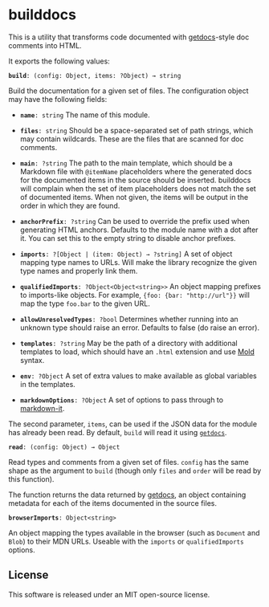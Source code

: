 # builddocs

This is a utility that transforms code documented with
[getdocs](https://github.com/marijnh/getdocs)-style doc comments into
HTML.

It exports the following values:

**`build`**`: (config: Object, items: ?Object) → string`

Build the documentation for a given set of files. The configuration
object may have the following fields:

 * **`name`**`: string` The name of this module.

 * **`files`**`: string` Should be a space-separated set of path
   strings, which may contain wildcards. These are the files that are
   scanned for doc comments.

 * **`main`**`: ?string` The path to the main template, which should
   be a Markdown file with `@itemName` placeholders where the
   generated docs for the documented items in the source should be
   inserted. builddocs will complain when the set of item placeholders
   does not match the set of documented items. When not given, the
   items will be output in the order in which they are found.

 * **`anchorPrefix`**`: ?string` Can be used to override the prefix
   used when generating HTML anchors. Defaults to the module name with
   a dot after it. You can set this to the empty string to disable
   anchor prefixes.

 * **`imports`**`: ?[Object | (item: Object) → ?string]` A set of object mapping type names to
   URLs. Will make the library recognize the given type names and
   properly link them.

 * **`qualifiedImports`**`: ?Object<Object<string>>` An object mapping
   prefixes to imports-like objects. For example, `{foo: {bar:
   "http://url"}}` will map the type `foo.bar` to the given URL.

 * **`allowUnresolvedTypes`**`: ?bool` Determines whether running into
   an unknown type should raise an error. Defaults to false (do raise
   an error).

 * **`templates`**`: ?string` May be the path of a directory with
   additional templates to load, which should have an `.html`
   extension and use [Mold](https://github.com/marijnh/mold) syntax.

 * **`env`**`: ?Object` A set of extra values to make available as
   global variables in the templates.

 * **`markdownOptions`**`: ?Object` A set of options to pass through
   to [markdown-it](https://github.com/markdown-it/markdown-it).

The second parameter, `items`, can be used if the JSON data for the
module has already been read. By default, `build` will read it using
[`getdocs`](https://github.com/marijnh/getdocs).

**`read`**`: (config: Object) → Object`

Read types and comments from a given set of files. `config` has the
same shape as the argument to `build` (though only `files` and `order`
will be read by this function).

The function returns the data returned by
[getdocs](https://github.com/marijnh/getdocs), an object containing
metadata for each of the items documented in the source files.

**`browserImports`**`: Object<string>`

An object mapping the types available in the browser (such as
`Document` and `Blob`) to their MDN URLs. Useable with the `imports`
or `qualifiedImports` options.

## License

This software is released under an MIT open-source license.
